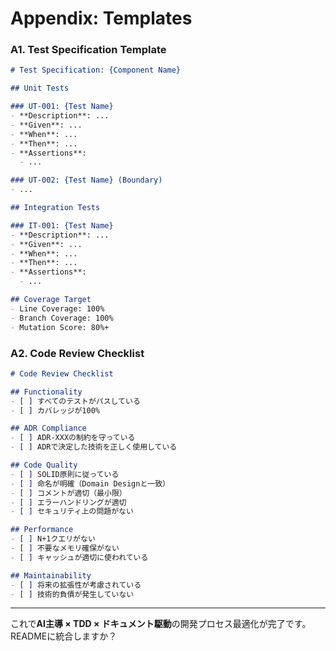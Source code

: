 # Appendix: Templates

### A1. Test Specification Template

```markdown
# Test Specification: {Component Name}

## Unit Tests

### UT-001: {Test Name}
- **Description**: ...
- **Given**: ...
- **When**: ...
- **Then**: ...
- **Assertions**:
  - ...

### UT-002: {Test Name} (Boundary)
- ...

## Integration Tests

### IT-001: {Test Name}
- **Description**: ...
- **Given**: ...
- **When**: ...
- **Then**: ...
- **Assertions**:
  - ...

## Coverage Target
- Line Coverage: 100%
- Branch Coverage: 100%
- Mutation Score: 80%+
```

### A2. Code Review Checklist

```markdown
# Code Review Checklist

## Functionality
- [ ] すべてのテストがパスしている
- [ ] カバレッジが100%

## ADR Compliance
- [ ] ADR-XXXの制約を守っている
- [ ] ADRで決定した技術を正しく使用している

## Code Quality
- [ ] SOLID原則に従っている
- [ ] 命名が明確（Domain Designと一致）
- [ ] コメントが適切（最小限）
- [ ] エラーハンドリングが適切
- [ ] セキュリティ上の問題がない

## Performance
- [ ] N+1クエリがない
- [ ] 不要なメモリ確保がない
- [ ] キャッシュが適切に使われている

## Maintainability
- [ ] 将来の拡張性が考慮されている
- [ ] 技術的負債が発生していない
```

---

これで**AI主導 × TDD × ドキュメント駆動**の開発プロセス最適化が完了です。
READMEに統合しますか？
